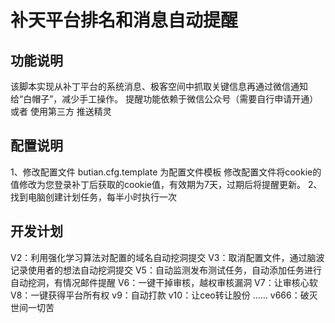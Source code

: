 # 补天平台排名和消息自动提醒

## 功能说明
该脚本实现从补丁平台的系统消息、极客空间中抓取关键信息再通过微信通知给“白帽子”，减少手工操作。
提醒功能依赖于微信公众号（需要自行申请开通） 或者 使用第三方 推送精灵

## 配置说明
1、修改配置文件
	butian.cfg.template 为配置文件模板
	修改配置文件将cookie的值修改为您登录补丁后获取的cookie值，有效期为7天，过期后将提醒更新。
2、找到电脑创建计划任务，每半小时执行一次

## 开发计划
V2：利用强化学习算法对配置的域名自动挖洞提交
V3：取消配置文件，通过脑波记录使用者的想法自动挖洞提交
V5：自动监测发布测试任务，自动添加任务进行自动挖洞，有情况邮件提醒
V6：一键干掉审核，越权审核漏洞
V7：让审核心软
V8：一键获得平台所有权
v9：自动打款
v10：让ceo转让股份
……
v666：破灭世间一切苦
